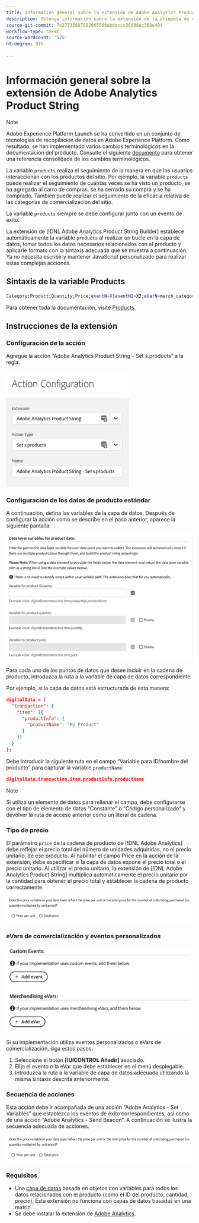 ```yaml
---
title: Información general sobre la extensión de Adobe Analytics Product String
description: Obtenga información sobre la extensión de la etiqueta de cadena de producto de Adobe Analytics en Adobe Experience Platform.
source-git-commit: 7e27735697882065566ebdeccc36998ec368e404
workflow-type: tm+mt
source-wordcount: '525'
ht-degree: 91%

---
```


# Información general sobre la extensión de Adobe Analytics Product String

>[!NOTE]
>
>Adobe Experience Platform Launch se ha convertido en un conjunto de tecnologías de recopilación de datos en Adobe Experience Platform. Como resultado, se han implementado varios cambios terminológicos en la documentación del producto. Consulte el siguiente [documento](../../../term-updates.md) para obtener una referencia consolidada de los cambios terminológicos.

La variable `products` realiza el seguimiento de la manera en que los usuarios interaccionan con los productos del sitio. Por ejemplo, la variable `products` puede realizar el seguimiento de cuántas veces se ha visto un producto, se ha agregado al carro de compras, se ha cerrado su compra y se ha comprado. También puede realizar el seguimiento de la eficacia relativa de las categorías de comercialización del sitio.

La variable `products` siempre se debe configurar junto con un evento de éxito.

La extensión de [!DNL Adobe Analytics Product String Builder] establece automáticamente la variable `products` al realizar un bucle en la capa de datos, tomar todos los datos necesarios relacionados con el producto y aplicarle formato con la sintaxis adecuada que se muestra a continuación. Ya no necesita escribir y mantener JavaScript personalizado para realizar estas complejas acciones.

## Sintaxis de la variable Products

```bash
Category;Product;Quantity;Price;eventN=X|eventN2=X2;eVarN=merch_category|eVarN2=merch_category2
```

Para obtener toda la documentación, visite [Products](https://experienceleague.adobe.com/docs/analytics/implementation/vars/page-vars/products.html?lang=es).

## Instrucciones de la extensión

### Configuración de la acción

Agregue la acción “Adobe Analytics Product String - Set s.products” a la regla.

![Configuración de la acción](./images/screenshot-action-config.png)

### Configuración de los datos de producto estándar

A continuación, defina las variables de la capa de datos. Después de configurar la acción como se describe en el paso anterior, aparece la siguiente pantalla:

![Campos estándar](./images/screenshot-standard-fields.png)

Para cada uno de los puntos de datos que desee incluir en la cadena de producto, introduzca la ruta a la variable de capa de datos correspondiente.

Por ejemplo, si la capa de datos está estructurada de esta manera:

```json
digitalData = {
  "transaction": {
    "item": [{
      "productInfo": {
        "productName": "My Product"
      }
    }]
  }
};
```

Debe introducir la siguiente ruta en el campo “Variable para ID/nombre del producto” para capturar la variable `productName`:

```json
digitalData.transaction.item.productInfo.productName
```

>[!NOTE]
>
>Si utiliza un elemento de datos para rellenar el campo, debe configurarse con el tipo de elemento de datos “Constante” o “Código personalizado” y devolver la ruta de acceso anterior como un literal de cadena.

### Tipo de precio

El parámetro `price` de la cadena de producto de [!DNL Adobe Analytics] debe reflejar el precio total del número de unidades adquiridas, no el precio unitario, de ese producto. Al habilitar el campo Price en la acción de la extensión, debe especificar si la capa de datos expone el precio total o el precio unitario. Al utilizar el precio unitario, la extensión de [!DNL Adobe Analytics Product String] multiplica automáticamente el precio unitario por la cantidad para obtener el precio total y establecer la cadena de producto correctamente.

![Tipo de precio](./images/screenshot-price-type.png)

### eVars de comercialización y eventos personalizados

![eVars y eventos](./images/screenshot-events-evars.png)

Si su implementación utiliza eventos personalizados o eVars de comercialización, siga estos pasos:

1. Seleccione el botón **[!UICONTROL Añadir]** asociado.
1. Elija el evento o la eVar que debe establecer en el menú desplegable.
1. Introduzca la ruta a la variable de capa de datos adecuada utilizando la misma sintaxis descrita anteriormente.

### Secuencia de acciones

Esta acción debe ir acompañada de una acción “Adobe Analytics - Set Variables” que establezca los eventos de éxito correspondientes, así como de una acción “Adobe Analytics - Send Beacon”. A continuación se ilustra la secuencia adecuada de acciones.

![Campos estándar](./images/screenshot-price-type.png)

### Requisitos

* Una [capa de datos](https://theblog.adobe.com/data-layers-buzzword-best-practice/) basada en objetos con variables para todos los datos relacionados con el producto (como el ID del producto, cantidad, precio). Esta extensión no funciona con capas de datos basadas en una matriz.
* Se debe instalar la extensión de [Adobe Analytics](../analytics/overview.md).
